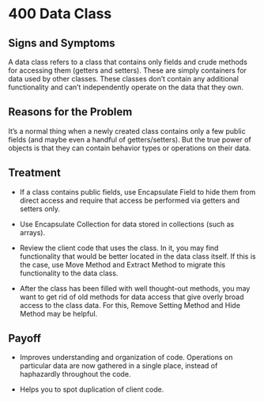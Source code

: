 # 400 Data Class

## Signs and Symptoms
A data class refers to a class that contains only fields and crude methods for accessing them (getters and setters). These are simply containers for data used by other classes. These classes don’t contain any additional functionality and can’t independently operate on the data that they own.

## Reasons for the Problem
It’s a normal thing when a newly created class contains only a few public fields (and maybe even a handful of getters/setters). But the true power of objects is that they can contain behavior types or operations on their data.

## Treatment
- If a class contains public fields, use Encapsulate Field to hide them from direct access and require that access be performed via getters and setters only.

- Use Encapsulate Collection for data stored in collections (such as arrays).

- Review the client code that uses the class. In it, you may find functionality that would be better located in the data class itself. If this is the case, use Move Method and Extract Method to migrate this functionality to the data class.

- After the class has been filled with well thought-out methods, you may want to get rid of old methods for data access that give overly broad access to the class data. For this, Remove Setting Method and Hide Method may be helpful.

## Payoff
- Improves understanding and organization of code. Operations on particular data are now gathered in a single place, instead of haphazardly throughout the code.

- Helps you to spot duplication of client code.
